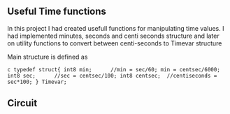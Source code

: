 ## Useful Time functions

In this project I had created usefull functions for manipulating time values. I had implemented minutes, seconds and centi seconds structure 
and later on utility functions to convert between centi-seconds to Timevar structure

Main structure is defined as 

`c
typedef struct{
   int8 min;      //min = sec/60; min = centsec/6000;
   int8 sec;      //sec = centsec/100;
   int8 centsec;  //centiseconds = sec*100;
} Timevar; `

## Circuit 

[](https://github.com/abdul-rehman-2050/Microchip-PIC-Codebook/blob/master/Projects/PIC%20CCS/Time%20Counter/timecounter_v01.bmp)

